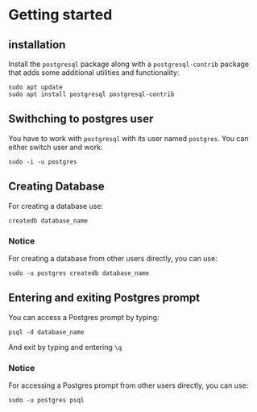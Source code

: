 # Getting started
## installation
Install the `postgresql` package along with a `postgresql-contrib` package that adds some additional utilities and functionality:

    sudo apt update
    sudo apt install postgresql postgresql-contrib

## Swithching to postgres user
You have to work with `postgresql` with its user named `postgres`. You can either switch user and work:

    sudo -i -u postgres
## Creating Database
For creating a database use:


    createdb database_name

### Notice
For creating a database from other users directly, you can use:

    sudo -u postgres createdb database_name
	
## Entering and exiting Postgres prompt
You can access a Postgres prompt by typing:

    psql -d database_name
And exit by typing and entering `\q`
### Notice
For accessing a Postgres prompt from other users directly, you can use:

    sudo -u postgres psql



